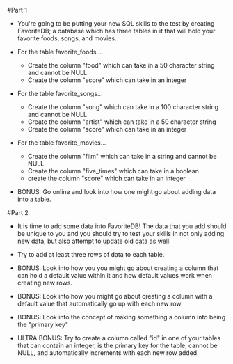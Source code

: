#Part 1

* You're going to be putting your new SQL skills to the test by creating FavoriteDB; a database which has three tables in it that will hold your favorite foods, songs, and movies.

* For the table favorite_foods...
  * Create the column "food" which can take in a 50 character string and cannot be NULL
  * Create the column "score" which can take in an integer

* For the table favorite_songs...
  * Create the column "song" which can take in a 100 character string and cannot be NULL
  * Create the column "artist" which can take in a 50 character string
  * Create the column "score" which can take in an integer

* For the table favorite_movies...
  * Create the column "film" which can take in a string and cannot be NULL
  * Create the column "five_times" which can take in a boolean
  * create the column "score" which can take in an integer

* BONUS: Go online and look into how one might go about adding data into a table.
	
#Part 2	
  
* It is time to add some data into FavoriteDB! The data that you add should be unique to you and you should try to test your skills in not only adding new data, but also attempt to update old data as well!

* Try to add at least three rows of data to each table.

* BONUS: Look into how you you might go about creating a column that can hold a default value within it and how default values work when creating new rows.

* BONUS: Look into how you might go about creating a column with a default value that automatically go up with each new row

* BONUS: Look into the concept of making something a column into being the "primary key"

* ULTRA BONUS: Try to create a column called "id" in one of your tables that can contain an integer, is the primary key for the table, cannot be NULL, and automatically increments with each new row added.